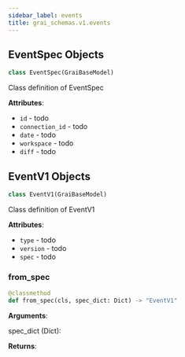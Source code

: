 ```yaml
---
sidebar_label: events
title: grai_schemas.v1.events
---
```


## EventSpec Objects

```python
class EventSpec(GraiBaseModel)
```

Class definition of EventSpec

**Attributes**:

- `id` - todo
- `connection_id` - todo
- `date` - todo
- `workspace` - todo
- `diff` - todo

## EventV1 Objects

```python
class EventV1(GraiBaseModel)
```

Class definition of EventV1

**Attributes**:

- `type` - todo
- `version` - todo
- `spec` - todo

### from\_spec

```python
@classmethod
def from_spec(cls, spec_dict: Dict) -> "EventV1"
```

**Arguments**:

  spec_dict (Dict):


**Returns**:
